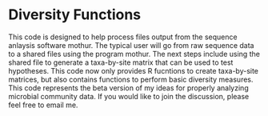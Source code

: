 Diversity Functions
===================

This code is designed to help process files output from the sequence anlaysis software mothur.
The typical user will go from raw sequence data to a shared files using the program mothur.
The next steps include using the shared file to generate a taxa-by-site matrix that can be used to test hypotheses. 
This code now only provides R fucntions to create taxa-by-site matrices, but also contains functions to perform basic diversity measures. This code represents the beta version of my ideas for properly analyzing microbial community data. If you would like to join the discussion, please feel free to email me.
